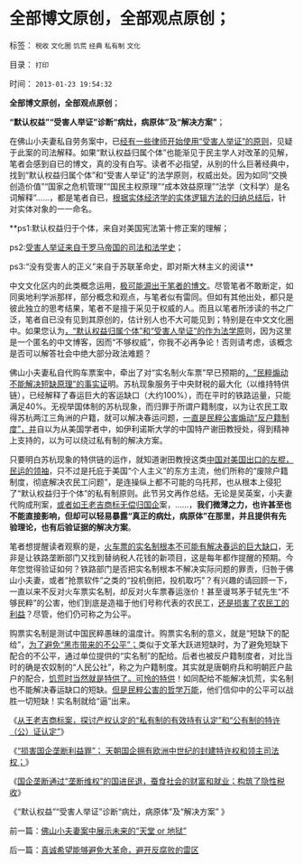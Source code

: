 # 全部博文原创，全部观点原创；

标签： `税收` `文化圈` `饥荒` `经典` `私有制` `文化` 

目录： `打印`

时间： `2013-01-23 19:54:32`

**全部博文原创，全部观点原创**；

**“默认权益”“受害人举证”诊断“病灶，病原体”及“解决方案”**；

在佛山小夫妻私自劳务案中，已[经有一些律师开始使用“受害人举证”的原则](../../../2010/10/24/黑律师的贡献“非法无正义”.md)，见疑于此案的司法解释。如果“默认权益归属个体”也能渐见于民主学人对改革的见解，笔者会感到自已的博文，真的没有白写。读者不必指望，从别的什么巨著经典中，找到“默认权益归属个体”和“受害人举证”的法学原则，权威出处。因为如同“交换创造价值”“国家之危机管理”“国民主权原理”“成本效益原理”“法学（文科学）是名词解释”……，都是笔者自已，[根据实体经济学的实体逻辑方法的归纳总结后](../../../2011/5/22/软件“技术”开创社会科学.md)，针对实体对象的一一命名。

**ps1:默认权益归于个体，来自对美国宪法第十修正案的理解；

ps2:[受害人举证来自于罗马帝国的司法和法学史](../../../2012/4/27/罗马法制的缺陷和帝国的毁灭！.md)；

ps3:“没有受害人的正义”来自于苏联革命史，即对斯大林主义的阅读**

中文文化区内的此类概念运用，[极可能源出于笔者的博文](../../../2010/5/17/所有观点原创;交换创造价值；熊市好还是牛市好？.md)。尽管笔者不敢断定，如同奥地利学派那样，部分概念和观点，与笔者似有雷同。但如有其他出处，都只是彼此独立的思考结果，笔者不是擅于采见于权威的人。而且以笔者所涉读的书之广泛，笔者自已没有见到其原创的，估计别人也不大可能见到；特别是在中文文化圈中。如果您认为[，“默认权益归属个体”和“受害人举证”的作为法学原](../../../2011/5/13/民主取决于默认权益归属权.md)则，因为这里是一个匿名的中文博客，因而“不够权威”，你我不必再争论！否则请考虑，该概念是否可以解答社会中绝大部分政法难题？

佛山小夫妻私自代购车票案中，牵出了对“实名制火车票”早已预期的[，“民粹煽动不能解决短缺原理”的事实证](../../../2013/1/15/你凭什么断定，您不是身处“黑客帝国”？.md)明。苏杭现象服务于中央财税的最大化（以维持特供链），已经解释了春运巨大的客运缺口（大约100%），而在平时的铁路运量，只能满足40%。无视举国体制的苏杭现象，而归罪于所谓户籍制度，以为让农民工取得苏杭两江三角洲的户籍，就可以解决春运问题，[一直是民粹公害煽动“反户籍制度”，并](../../../2013/1/14/自治自理地区，完全没有“社会福利”可能会更好.md)自以为从美国学者中，如伊利诺斯大学的中国特产谢田教授处，得到精神上支持的，以为可以绕过私有制的解决方案。

只要明白苏杭现象的特供链的运作，就知道谢田教授这类[中国对美国出口的左棍，民运的领袖](../../../2012/2/16/洋葱头革命分子和海外华人的买办.md)，只不过是托庇于美国“个人主义”的东方主流，他们所称的“废除户籍制度，彻底解决农民工问题”，是连操纵上都不可能的乌托邦，也从根本上侵犯了“默认权益归于个体”的私有制原则。此节另文再作总结。无论是吴英案，小夫妻代购成刑案，[或者如王老吉商标无偿归国企](../../../2013/1/17/从王老吉商标归属案，理解资本主义的法学根据.md)案，……，**我们微薄之力，也许甚至也不能直接影响，但却可以轻易暴露“真正的病灶，病原体”在那里，并且提供有先验理论，也有后验证据的解决方案**。

笔者想提醒读者观察的是，[火车票的实名制根本不可能有解决春运的巨大缺口](../../../2010/2/9/春运涨价，实名制和打黑.md)，无非是让铁路垄断部门又找到替纳税人花钱的新项目，这是每年都作提醒的预期。今年您觉得验证如何？铁路部门是否把实名制根本不解决实际问题的罪责，归咎于佛山小夫妻，或者“抢票软件”之类的“投机倒把，投机取巧”？有兴趣的请回顾一下，一直以来不反对火车票实名制，却反对火车票春运涨价！甚至谩骂茅于轼先生“不够民粹”的公害，他们到底是造福于他们号称代表的农民工，[还是损害了农民工的利益](../../../2011/2/22/炒作“春运”与“民工荒”自相矛盾.md)？尽管，他们仍可称之为公平。

购票实名制是测试中国民粹愚昧的温度计。购票实名制的意义，就是“短缺下的配给”，[为了避免“黑市带来的不公平”；](../../../2012/9/5/幻想“黑市，灰色经济，腐败”能榨出额外税收.md)类似于文革大跃进短缺时，为了避免短缺下配合的不公平，通过单位提供的“实名制”的配给。后者也被反户籍制度者，对比当时的确是农奴制的“人民公社”，称之为户籍制度。其实就是唐朝府兵和明朝匠户盐户的配合，[饥荒时当然就是特供了。可怜的特供](../../../2013/1/21/毛左同志们的“焦大情结”；.md)！如同配给不能解决饥荒，实名制也不能解决春运缺口的短缺。[但是民粹公害的哲学万能](../../../2013/1/12/民粹出卖了公众，“短缺”出卖了民粹.md)，他们信仰中的公平可以战胜一切短缺！实名制就给“逼”出来。

《[从王老吉商标案，探讨产权认定的“私有制的有效持有认定”和“公有制的特许（公）证认定”](../../../2013/1/17/从王老吉商标归属案，理解资本主义的法学根据.md)》

《[“损害国企垄断利益罪”； 天朝国企拥有欧洲中世纪的封建特许权和领主司法权；](../../../2013/1/23/佛山夫妻案中的默认权益，公益诉讼，国进民退.md)》

《[国企垄断通过“垄断维权”的国进民退，蚕食社会的财富和就业；构筑了隐性税收](../../../2013/1/23/佛山小夫妻案中展示未来的“天堂or地狱”.md)》

《“默认权益”“受害人举证”诊断“病灶，病原体”及“解决方案” 》



前一篇：[佛山小夫妻案中展示未来的“天堂&nbsp;or&nbsp;地狱”](../../../2013/1/23/佛山小夫妻案中展示未来的“天堂or地狱”.md)

后一篇：[真诚希望能够避免大革命，避开反腐败的雷区](../../../2013/1/23/真诚希望能够避免大革命，避开反腐败的雷区.md)